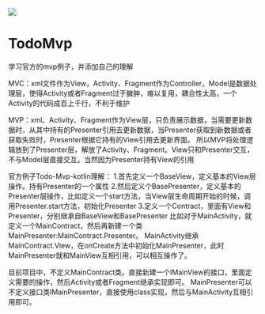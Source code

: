 [![](https://img.shields.io/badge/faken-lcp-green)](https://www.google.com)


# TodoMvp
学习官方的mvp例子，并添加自己的理解

MVC：xml文件作为View，Activity、Fragment作为Controller，Model是数据处理层，使得Activity或者Fragment过于臃肿，难以复用，耦合性太高，一个Activity的代码成百上千行，不利于维护

MVP：xml、Activity、Fragment作为View层，只负责展示数据，当需要更新数据时，从其中持有的Presenter引用去更新数据，当Presenter获取到新数据或者获取失败时，Presenter根据它持有的View引用去更新界面。
所以MVP将处理逻辑放到了Presenter层，解放了Activity、Fragment。View只和Presenter交互，不与Model层直接交互。当然因为Presenter持有View的引用

官方例子Todo-Mvp-kotlin理解：
1.首先定义一个BaseView，定义基本的View层操作。持有Presenter的一个属性
2.然后定义个BasePresenter，定义基本的Presenter层操作，比如定义一个start方法，当View层生命周期开始的时候，调用Presenter.start方法，初始化Presenter
3.定义一个Contract，里面有View和Presenter，分别继承自BaseView和BasePresenter
比如对于MainActivity，就定义一个MainContract，然后再新建一个类MainPresenter:MainContract.Presenter。
MainActivity继承MainContract.View，在onCreate方法中初始化MainPresenter，此时MainPresenter就和MainView互相引用，可以相互操作了。

目前项目中，不定义MainContract类。直接新建一个IMainView的接口，里面定义需要的操作，然后Activity或者Fragment继承实现即可。
MainPresenter可以不定义接口类IMainPresenter，直接使用class实现，然后与MainActivity互相引用即可。
